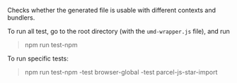 Checks whether the generated file is usable with different contexts and bundlers.

To run all test, go to the root directory (with the `umd-wrapper.js` file), and run

> npm run test-npm

To run specific tests:

> npm run test-npm -test browser-global -test parcel-js-star-import
